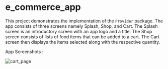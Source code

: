 # e_commerce_app

This project demonstrates the implementation of the ```Provider``` package.
The app consists of three screens namely Splash, Shop, and Cart.
The Splash screen is an introductory screen with an app logo and a title.
The Shop screen consists of lists of food items that can be added to a cart.
The Cart screen then displays the items selected along with the respective quantity.

App Screenshots :

![cart_page](https://github.com/rishirizz/e_commerce_app/assets/76464776/8b9401db-7034-448f-8a81-fe7e12995395)
